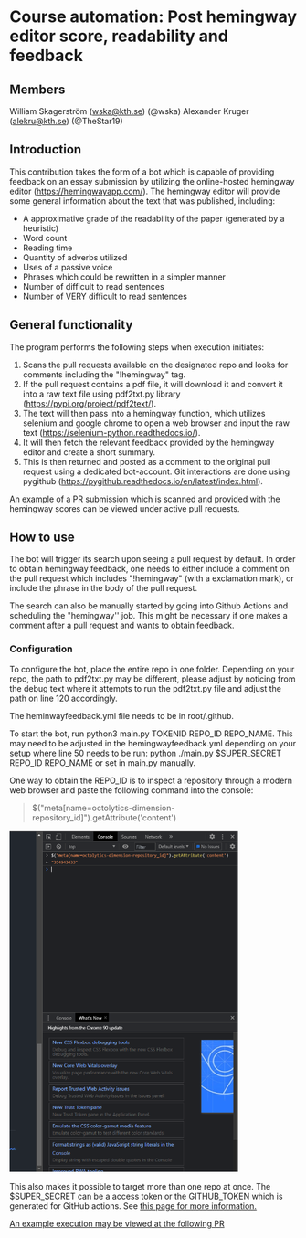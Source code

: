 # Course automation: Post hemingway editor score, readability and feedback

## Members

William Skagerström (wska@kth.se) (@wska)
Alexander Kruger (alekru@kth.se) (@TheStar19)
## Introduction

This contribution takes the form of a bot which is capable of providing feedback on an essay submission by utilizing the online-hosted hemingway editor (https://hemingwayapp.com/). The hemingway editor will provide some general information about the text that was published, including:
* A approximative grade of the readability of the paper (generated by a heuristic)
* Word count
* Reading time
* Quantity of adverbs utilized
* Uses of a passive voice
* Phrases which could be rewritten in a simpler manner
* Number of difficult to read sentences
* Number of VERY difficult to read sentences

## General functionality
The program performs the following steps when execution initiates:
1. Scans the pull requests available on the designated repo and looks for comments including the "!hemingway" tag.
2. If the pull request contains a pdf file, it will download it and convert it into a raw text file using pdf2txt.py library (https://pypi.org/project/pdf2text/). 
3. The text will then pass into a hemingway function, which utilizes selenium and google chrome to open a web browser and input the raw text (https://selenium-python.readthedocs.io/).
4. It will then fetch the relevant feedback provided by the hemingway editor and create a short summary.
5. This is then returned and posted as a comment to the original pull request using a dedicated bot-account. Git interactions are done using pygithub (https://pygithub.readthedocs.io/en/latest/index.html).

An example of a PR submission which is scanned and provided with the hemingway scores can be viewed under active pull requests.

## How to use
The bot will trigger its search upon seeing a pull request by default. In order to obtain hemingway feedback, one needs to either include a comment on the pull request which includes "!hemingway" (with a exclamation mark), or include the phrase in the body of the pull request.

The search can also be manually started by going into Github Actions and scheduling the "hemingway'' job. This might be necessary if one makes a comment after a pull request and wants to obtain feedback.

### Configuration
To configure the bot, place the entire repo in one folder. Depending on your repo, the path to pdf2txt.py may be different, please adjust by noticing from the debug text where it attempts to run the pdf2txt.py file and adjust the path on line 120 accordingly.

The heminwayfeedback.yml file needs to be in root/.github.

To start the bot, run python3 main.py TOKENID REPO_ID REPO_NAME. 
This may need to be adjusted in the hemingwayfeedback.yml depending on your setup where line 50 needs to be run: python ./main.py $SUPER_SECRET REPO_ID REPO_NAME or set in main.py manually.

One way to obtain the REPO_ID is to inspect a repository through a modern web browser and paste the following command into the console:

> $("meta[name=octolytics-dimension-repository_id]").getAttribute('content')


<img src="exampleIdOnChrome.PNG" width="400" />


This also makes it possible to target more than one repo at once. The $SUPER_SECRET can be a access token or the GITHUB_TOKEN which is generated for GitHub actions. See [this page for more information.](https://docs.github.com/en/actions/reference/authentication-in-a-workflow)

[An example execution may be viewed at the following PR](https://github.com/wska/hemingwayAutoFeedback/pull/6)
